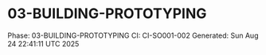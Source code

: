 # 03-BUILDING-PROTOTYPING
Phase: 03-BUILDING-PROTOTYPING
CI: CI-SO001-002
Generated: Sun Aug 24 22:41:11 UTC 2025
